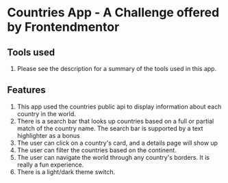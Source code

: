 # Countries App - A Challenge offered by Frontendmentor

## Tools used

1. Please see the description for a summary of the tools used in this app.

## Features

1. This app used the countries public api to display information about each country in the world.
2. There is a search bar that looks up countries based on a full or partial match of the country name. The search bar is supported by a text highlighter as a bonus
3. The user can click on a country's card, and a details page will show up
4. The user can filter the countries based on the continent.
5. The user can navigate the world through any country's borders. It is really a fun experience.
6. There is a light/dark theme switch.
